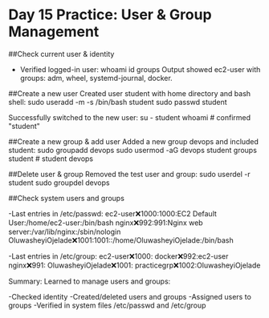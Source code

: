 # Day 15 Practice: User & Group Management

##Check current user & identity
- Verified logged-in user:
  whoami
  id
  groups
Output showed ec2-user with groups: adm, wheel, systemd-journal, docker.

##Create a new user
Created user student with home directory and bash shell:
sudo useradd -m -s /bin/bash student
sudo passwd student

Successfully switched to the new user:
su - student
whoami   # confirmed "student"

##Create a new group & add user
Added a new group devops and included student:
sudo groupadd devops
sudo usermod -aG devops student
groups student   # student devops

##Delete user & group
Removed the test user and group:
sudo userdel -r student
sudo groupdel devops

##Check system users and groups

-Last entries in /etc/passwd:
ec2-user:x:1000:1000:EC2 Default User:/home/ec2-user:/bin/bash
nginx:x:992:991:Nginx web server:/var/lib/nginx:/sbin/nologin
OluwasheyiOjelade:x:1001:1001::/home/OluwasheyiOjelade:/bin/bash

-Last entries in /etc/group:
ec2-user:x:1000:
docker:x:992:ec2-user
nginx:x:991:
OluwasheyiOjelade:x:1001:
practicegrp:x:1002:OluwasheyiOjelade

Summary:
Learned to manage users and groups:

-Checked identity
-Created/deleted users and groups
-Assigned users to groups
-Verified in system files /etc/passwd and /etc/group
